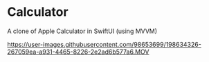 # Calculator

A clone of Apple Calculator in SwiftUI (using MVVM)



https://user-images.githubusercontent.com/98653699/198634326-267059ea-a931-4465-8226-2e2ad6b577a6.MOV

